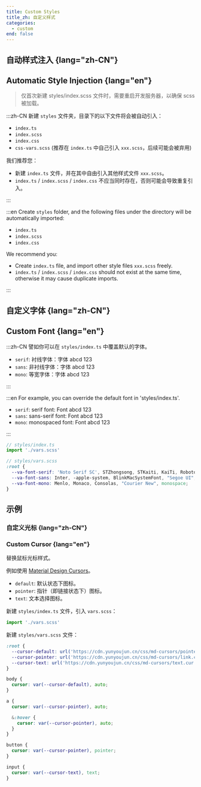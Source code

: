 ```yaml
---
title: Custom Styles
title_zh: 自定义样式
categories:
  - custom
end: false
---
```


## 自动样式注入 {lang="zh-CN"}

## Automatic Style Injection {lang="en"}

> 仅首次新建 styles/index.scss 文件时，需要重启开发服务器，以确保 scss 被加载。

:::zh-CN
新建 `styles` 文件夹，目录下的以下文件将会被自动引入：

- `index.ts`
- `index.scss`
- `index.css`
- `css-vars.scss` (推荐在 `index.ts` 中自己引入 `xxx.scss`，后续可能会被弃用)

我们推荐您：

- 新建 `index.ts` 文件，并在其中自由引入其他样式文件 `xxx.scss`。
- `index.ts` / `index.scss` / `index.css` 不应当同时存在，否则可能会导致重复引入。

:::

:::en
Create `styles` folder, and the following files under the directory will be automatically imported:

- `index.ts`
- `index.scss`
- `index.css`

We recommend you:

- Create `index.ts` file, and import other style files `xxx.scss` freely.
- `index.ts` / `index.scss` / `index.css` should not exist at the same time, otherwise it may cause duplicate imports.

:::

## 自定义字体 {lang="zh-CN"}

## Custom Font {lang="en"}

:::zh-CN
譬如你可以在 `styles/index.ts` 中覆盖默认的字体。

- `serif`: 衬线字体：<span font="serif">字体 abcd 123</span>
- `sans`: 非衬线字体：<span font="sans">字体 abcd 123</span>
- `mono`: 等宽字体：<span font="mono">字体 abcd 123</span>

:::

:::en
For example, you can override the default font in 'styles/index.ts'.

- `serif`: serif font: <span font="serif">Font abcd 123</span>
- `sans`: sans-serif font: <span font="sans">Font abcd 123</span>
- `mono`: monospaced font: <span font="mono">Font abcd 123</span>

:::

```ts
// styles/index.ts
import './vars.scss'
```

```scss
// styles/vars.scss
:root {
  --va-font-serif: 'Noto Serif SC', STZhongsong, STKaiti, KaiTi, Roboto,  serif;
  --va-font-sans: Inter, -apple-system, BlinkMacSystemFont, "Segoe UI", Roboto, Oxygen, Ubuntu, Cantarell, "Fira Sans", "Droid Sans", "Helvetica Neue", sans-serif;
  --va-font-mono: Menlo, Monaco, Consolas, "Courier New", monospace;
}
```

## 示例

### 自定义光标 {lang="zh-CN"}

### Custom Cursor {lang="en"}

替换鼠标光标样式。

例如使用 [Material Design Cursors](https://www.deviantart.com/rosea92/art/Material-Design-Cursors-Dark-756850032)。

- `default`: 默认状态下图标。
- `pointer`: 指针（即链接状态下）图标。
- `text`: 文本选择图标。

新建 `styles/index.ts` 文件，引入 `vars.scss`：

```ts
import './vars.scss'
```

新建 `styles/vars.scss` 文件：

```scss
:root {
  --cursor-default: url('https://cdn.yunyoujun.cn/css/md-cursors/pointer.cur');
  --cursor-pointer: url('https://cdn.yunyoujun.cn/css/md-cursors/link.cur');
  --cursor-text: url('https://cdn.yunyoujun.cn/css/md-cursors/text.cur');
}

body {
  cursor: var(--cursor-default), auto;
}

a {
  cursor: var(--cursor-pointer), auto;

  &:hover {
    cursor: var(--cursor-pointer), auto;
  }
}

button {
  cursor: var(--cursor-pointer), pointer;
}

input {
  cursor: var(--cursor-text), text;
}
```
